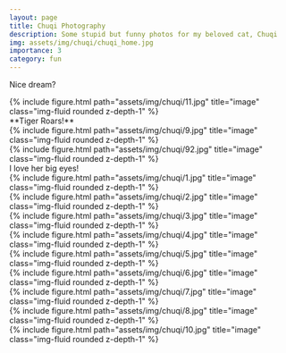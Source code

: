 ```yaml
---
layout: page
title: Chuqi Photography
description: Some stupid but funny photos for my beloved cat, Chuqi
img: assets/img/chuqi/chuqi_home.jpg
importance: 3
category: fun
---
```



Nice dream?
<div class="row justify-content-sm-center">
    <div class="col-sm mt-3 mt-md-0">
        {% include figure.html path="assets/img/chuqi/11.jpg" title="image" class="img-fluid rounded z-depth-1" %}
    </div>
</div>
**Tiger Roars!**
<div class="row">
    <div class="col-sm mt-3 mt-md-0">
        {% include figure.html path="assets/img/chuqi/9.jpg" title="image" class="img-fluid rounded z-depth-1" %}
    </div>
    <div class="col-sm mt-3 mt-md-0">
        {% include figure.html path="assets/img/chuqi/92.jpg" title="image" class="img-fluid rounded z-depth-1" %}
    </div>
</div>
I love her big eyes!
<div class="row">
    <div class="col-sm mt-3 mt-md-0">
        {% include figure.html path="assets/img/chuqi/1.jpg" title="image" class="img-fluid rounded z-depth-1" %}
    </div>
    <div class="col-sm mt-3 mt-md-0">
        {% include figure.html path="assets/img/chuqi/2.jpg" title="image" class="img-fluid rounded z-depth-1" %}
    </div>
    <div class="col-sm mt-3 mt-md-0">
        {% include figure.html path="assets/img/chuqi/3.jpg" title="image" class="img-fluid rounded z-depth-1" %}
    </div>
</div>

<div class="row">
    <div class="col-sm mt-3 mt-md-0">
        {% include figure.html path="assets/img/chuqi/4.jpg" title="image" class="img-fluid rounded z-depth-1" %}
    </div>
    <div class="col-sm mt-3 mt-md-0">
        {% include figure.html path="assets/img/chuqi/5.jpg" title="image" class="img-fluid rounded z-depth-1" %}
    </div>
    <div class="col-sm mt-3 mt-md-0">
        {% include figure.html path="assets/img/chuqi/6.jpg" title="image" class="img-fluid rounded z-depth-1" %}
    </div>
</div>

<div class="row">
    <div class="col-sm mt-3 mt-md-0">
        {% include figure.html path="assets/img/chuqi/7.jpg" title="image" class="img-fluid rounded z-depth-1" %}
    </div>
    <div class="col-sm mt-3 mt-md-0">
        {% include figure.html path="assets/img/chuqi/8.jpg" title="image" class="img-fluid rounded z-depth-1" %}
    </div>
    <div class="col-sm mt-3 mt-md-0">
        {% include figure.html path="assets/img/chuqi/10.jpg" title="image" class="img-fluid rounded z-depth-1" %}
    </div>
</div>

